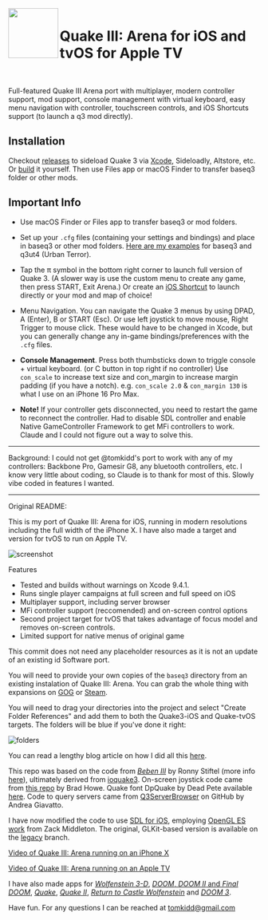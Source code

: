 <img align="left" width="100" height="100" src="https://raw.githubusercontent.com/tomkidd/Quake3-iOS/master/icon_quake3.png">  

#  Quake III: Arena for iOS and tvOS for Apple TV

&nbsp;

Full-featured Quake III Arena port with multiplayer, modern controller support, mod support, console management with virtual keyboard, easy menu navigation with controller, touchscreen controls, and iOS Shortcuts support (to launch a q3 mod directly). 

## Installation

Checkout [releases](https://github.com/rebelancap/Quake3-iOS/releases/latest) to sideload Quake 3 via [Xcode](https://github.com/rebelancap/Quake3-iOS/wiki/Sideloading-Quake-3.ipa), Sideloadly, Altstore, etc. Or [build](https://github.com/rebelancap/Quake3-iOS/wiki/Building-Quake-3-with-Xcode) it yourself. Then use Files app or macOS Finder to transfer baseq3 folder or other mods.

## Important Info

- Use macOS Finder or Files app to transfer baseq3 or mod folders.

- Set up your `.cfg` files (containing your settings and bindings) and place in baseq3 or other mod folders. [Here are my examples](https://github.com/rebelancap/Quake3-iOS/wiki/Configuration-Files-Examples) for baseq3 and q3ut4 (Urban Terror).

- Tap the π symbol in the bottom right corner to launch full version of Quake 3. (A slower way is use the custom menu to create any game, then press START, Exit Arena.) Or create an [iOS Shortcut](https://github.com/rebelancap/Quake3-iOS/wiki/iOS-Shortcuts) to launch directly or your mod and map of choice!

- Menu Navigation. You can navigate the Quake 3 menus by using DPAD, A (Enter), B or START (Esc). Or use left joystick to move mouse, Right Trigger to mouse click. These would have to be changed in Xcode, but you can generally change any in-game bindings/preferences with the `.cfg` files. 

- **Console Management**. Press both thumbsticks down to triggle console + virtual keyboard. (or C button in top right if no controller)
Use `con_scale` to increase text size and con_margin to increase margin padding (if you have a notch). e.g. `con_scale 2.0` & `con_margin 130` is what I use on an iPhone 16 Pro Max.

- **Note!** If your controller gets disconnected, you need to restart the game to reconnect the controller. Had to disable SDL controller and enable Native GameController Framework to get MFi controllers to work. Claude and I could not figure out a way to solve this.

---

Background: I could not get @tomkidd's port to work with any of my controllers: Backbone Pro, Gamesir G8, any bluetooth controllers, etc. I know very little about coding, so Claude is to thank for most of this. Slowly vibe coded in features I wanted.

---

Original README:

This is my port of Quake III: Arena for iOS, running in modern resolutions including the full width of the iPhone X. I have also made a target and version for tvOS to run on Apple TV.

![screenshot](https://raw.githubusercontent.com/tomkidd/Quake3-iOS/master/ss_quake3.png)

Features

- Tested and builds without warnings on Xcode 9.4.1.
- Runs single player campaigns at full screen and full speed on iOS
- Multiplayer support, including server browser
- MFi controller support (reccomended) and on-screen control options
- Second project target for tvOS that takes advantage of focus model and removes on-screen controls.
- Limited support for native menus of original game

This commit does not need any placeholder resources as it is not an update of an existing id Software port. 

You will need to provide your own copies of the `baseq3` directory from an existing instalation of Quake III: Arena. You can grab the whole thing with expansions on [GOG](https://www.gog.com/game/quake_iii_gold) or [Steam](https://store.steampowered.com/app/2200/Quake_III_Arena/).

You will need to drag your directories into the project and select "Create Folder References" and add them to both the Quake3-iOS and Quake-tvOS targets. The folders will be blue if you've done it right:

![folders](https://raw.githubusercontent.com/tomkidd/Quake3-iOS/master/folders.png)

You can read a lengthy blog article on how I did all this [here](http://schnapple.com/quake-3-for-ios-and-tvos-for-apple-tv/).

This repo was based on the code from *[Beben III](https://itunes.apple.com/us/app/beben-iii/id771105890?mt=8)* by Ronny Stiftel (more info [here](http://www.mac-and-i.net/2013/12/beben-iii-openarenaquake-3-for-ios.html)), ultimately derived from [ioquake3](https://ioquake3.org/).  On-screen joystick code came from [this repo](https://github.com/bradhowes/Joystick) by Brad Howe. Quake font DpQuake by Dead Pete available [here](https://www.dafont.com/quake.font). Code to query servers came from [Q3ServerBrowser](https://github.com/andreagiavatto/Q3ServerBrowser) on GitHub by Andrea Giavatto.

I have now modified the code to use [SDL for iOS](https://www.libsdl.org/), employing [OpenGL ES work](https://github.com/zturtleman/ioq3/tree/opengles1) from Zack Middleton. The original, GLKit-based version is available on the [legacy](https://github.com/tomkidd/Quake3-iOS/tree/legacy) branch. 

[Video of Quake III: Arena running on an iPhone X](https://www.youtube.com/watch?v=4Fu1fmXtcvo)

[Video of Quake III: Arena running on an Apple TV](https://www.youtube.com/watch?v=ade-J3RYpsQ)

I have also made apps for [*Wolfenstein 3-D*](https://github.com/tomkidd/Wolf3D-iOS), [*DOOM*, *DOOM II* and *Final DOOM*](https://github.com/tomkidd/DOOM-iOS), [*Quake*](https://github.com/tomkidd/Quake-iOS), [*Quake II*](https://github.com/tomkidd/Quake2-iOS), [*Return to Castle Wolfenstein*](https://github.com/tomkidd/RTCW-iOS) and [*DOOM 3*](https://github.com/tomkidd/DOOM3-iOS).

Have fun. For any questions I can be reached at tomkidd@gmail.com
